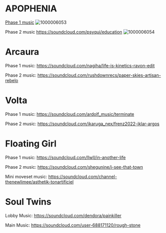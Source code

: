 

# APOPHENIA
[Phase 1 music](
https://soundcloud.com/crxwo/shop_so_20s-1)
![1000006053](https://github.com/user-attachments/assets/1ee99db2-e496-4f5e-9fd5-47fc0e9f679f)

Phase 2 music
https://soundcloud.com/psyqui/education
![1000006054](https://github.com/user-attachments/assets/4e2b7360-b090-421d-aa52-6aff3d149eb4)

# Arcaura
Phase 1 music:
https://soundcloud.com/nagiha/life-is-kinetics-ravon-edit

Phase 2 music:
https://soundcloud.com/rushdownrecs/paper-skies-artisan-rebelo

# Volta
Phase 1 music:
https://soundcloud.com/ardolf_music/terminate

Phase 2 music:
https://soundcloud.com/ikaruga_nex/frenz2022-iklar-argos

# Floating Girl
Phase 1 music:
https://soundcloud.com/llwll/in-another-life

Phase 2 music:
https://soundcloud.com/shegunine/i-see-that-town

Mini moveset music:
https://soundcloud.com/channel-thenewlimee/asthetik-tonartificiel

# Soul Twins
Lobby Music: https://soundcloud.com/dendora/painkiller

Main Music:
https://soundcloud.com/user-688171120/rough-stone
